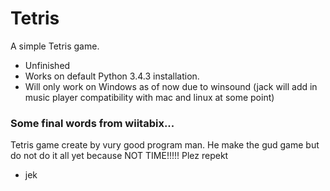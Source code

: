 # Tetris
A simple Tetris game.
- Unfinished
- Works on default Python 3.4.3 installation.
- Will only work on Windows as of now due to winsound (jack will add in music player compatibility with mac and linux at some point)

### Some final words from wiitabix...
Tetris game create by vury good program man. He make the gud game but do not do it all yet because NOT TIME!!!!!
Plez repekt

- jek
